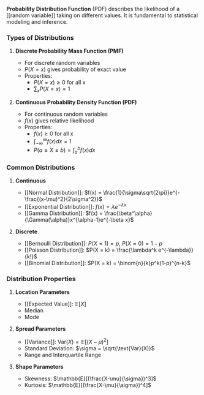 **Probability Distribution Function** (PDF) describes the likelihood of a [[random variable]] taking on different values. It is fundamental to statistical modeling and inference.

### Types of Distributions

1. **Discrete Probability Mass Function (PMF)**
   - For discrete random variables
   - $P(X = x)$ gives probability of exact value
   - Properties:
     - $P(X = x) \geq 0$ for all x
     - $\sum_x P(X = x) = 1$

2. **Continuous Probability Density Function (PDF)**
   - For continuous random variables
   - $f(x)$ gives relative likelihood
   - Properties:
     - $f(x) \geq 0$ for all x
     - $\int_{-\infty}^{\infty} f(x)dx = 1$
     - $P(a \leq X \leq b) = \int_a^b f(x)dx$

### Common Distributions

1. **Continuous**
   - [[Normal Distribution]]: $f(x) = \frac{1}{\sigma\sqrt{2\pi}}e^{-\frac{(x-\mu)^2}{2\sigma^2}}$
   - [[Exponential Distribution]]: $f(x) = \lambda e^{-\lambda x}$
   - [[Gamma Distribution]]: $f(x) = \frac{\beta^\alpha}{\Gamma(\alpha)}x^{\alpha-1}e^{-\beta x}$

2. **Discrete**
   - [[Bernoulli Distribution]]: $P(X = 1) = p$, $P(X = 0) = 1-p$
   - [[Poisson Distribution]]: $P(X = k) = \frac{\lambda^k e^{-\lambda}}{k!}$
   - [[Binomial Distribution]]: $P(X = k) = \binom{n}{k}p^k(1-p)^{n-k}$

### Distribution Properties

1. **Location Parameters**
   - [[Expected Value]]: $\mathbb{E}[X]$
   - Median
   - Mode

2. **Spread Parameters**
   - [[Variance]]: $\text{Var}(X) = \mathbb{E}[(X-\mu)^2]$
   - Standard Deviation: $\sigma = \sqrt{\text{Var}(X)}$
   - Range and Interquartile Range

3. **Shape Parameters**
   - Skewness: $\mathbb{E}[(\frac{X-\mu}{\sigma})^3]$
   - Kurtosis: $\mathbb{E}[(\frac{X-\mu}{\sigma})^4]$